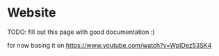 # Website

TODO: fill out this page with good documentation :)

for now basing it on https://www.youtube.com/watch?v=WpIDez53SK4